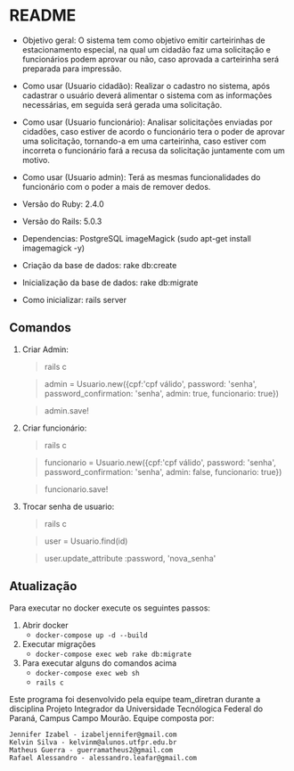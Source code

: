 # README

* Objetivo geral:
	O sistema tem como objetivo emitir carteirinhas de estacionamento especial, na qual um cidadão faz uma solicitação e funcionários podem aprovar ou não, caso aprovada a carteirinha será preparada para impressão.

* Como usar (Usuario cidadão):
	Realizar o cadastro no sistema, após cadastrar o usuário deverá alimentar o sistema com as informações necessárias, em seguida será gerada uma solicitação.

* Como usar (Usuario funcionário):
	Analisar solicitações enviadas por cidadões, caso estiver de acordo o funcionário tera o poder de aprovar uma solicitação, tornando-a em uma carteirinha, caso estiver com incorreta o funcionário fará a recusa da solicitação juntamente com um motivo.

* Como usar (Usuario admin):
	Terá as mesmas funcionalidades do funcionário com o poder a mais de remover dedos.



* Versão do Ruby: 2.4.0

* Versão do Rails: 5.0.3

* Dependencias:
	PostgreSQL 
	imageMagick (sudo apt-get install imagemagick -y)


* Criação da base de dados:
	rake db:create

* Inicialização da base de dados:
	rake db:migrate

* Como inicializar:
	rails server

## Comandos

1. Criar Admin:
	> rails c

	>admin = Usuario.new({cpf:'cpf válido', password: 'senha', password_confirmation: 'senha', admin: true, funcionario: true})

	>admin.save!

2. Criar funcionário:
	> rails c

	>funcionario = Usuario.new({cpf:'cpf válido', password: 'senha', password_confirmation: 'senha', admin: false, funcionario: true})

	>funcionario.save!

3. Trocar senha de usuario:

	> rails c

	>user = Usuario.find(id)

	>user.update_attribute :password, 'nova_senha'


## Atualização

Para executar no docker execute os seguintes passos:

1. Abrir docker
	- `docker-compose up -d --build`
2. Executar migrações
	- `docker-compose exec web rake db:migrate`
3. Para executar alguns do comandos acima
	- `docker-compose exec web sh`
	- `rails c`

Este programa foi desenvolvido pela equipe team_diretran durante a disciplina Projeto Integrador da Universidade Tecnólogica Federal do Paraná, Campus Campo Mourão. Equipe composta por:

	Jennifer Izabel - izabeljennifer@gmail.com
	Kelvin Silva - kelvinm@alunos.utfpr.edu.br
	Matheus Guerra - guerramatheus2@gmail.com
	Rafael Alessandro - alessandro.leafar@gmail.com
